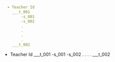 ```yml
  - Teacher Id
    ___t_001
        -s_001
        -s_002
        .
        .
        .
        .
    ___t_002
```

  - Teacher Id
    ___t_001
        -s_001
        -s_002
        .
        .
        .
        .
    ___t_002
